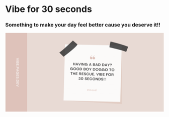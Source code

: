 # Vibe for 30 seconds

### Something to make your day feel better cause you deserve it!!

![motevetion](public/card.png)